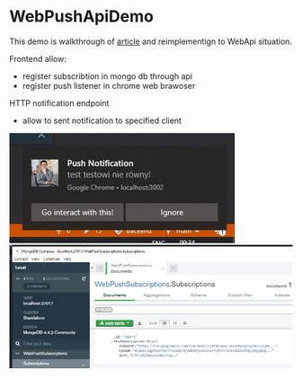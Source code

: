 # WebPushApiDemo

This demo is walkthrough of [article](https://blog.elmah.io/how-to-send-push-notifications-to-a-browser-in-asp-net-core/) and reimplementign to WebApi situation.

Frontend allow:
- register subscribtion in mongo db through api
- register push listener in chrome web brawoser

HTTP notification endpoint
- allow to sent notification to specified client

![notification success demonstration](./test.jpg "Notification success demo")
![mongo subscribtion demo](./mongo-entry.jpg "Mongo subscribtion demo")

